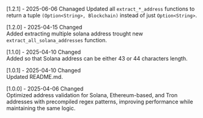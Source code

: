 [1.2.1] - 2025-06-06
Chanaged
Updated all `extract_*_address` functions to return a tuple `(Option<String>, Blockchain)` instead of just `Option<String>`.

[1.2.0] - 2025-04-15
Changed  
Added extracting multiple solana address trought new `extract_all_solana_addresses` function.

[1.1.0] - 2025-04-10
Changed  
Added so that Solana address can be either 43 or 44 characters length.

[1.0.1] - 2025-04-10
Changed  
Updated README.md.

[1.0.0] - 2025-04-06
Changed  
Optimized address validation for Solana, Ethereum-based, and Tron addresses with precompiled regex patterns, improving performance while maintaining the same logic.